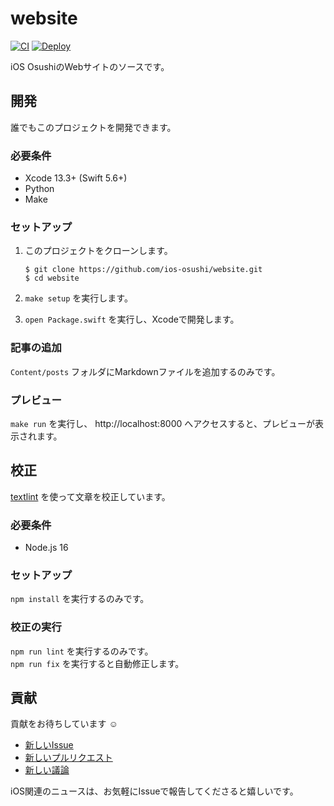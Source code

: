 # website

[![CI](https://github.com/ios-osushi/website/actions/workflows/ci.yml/badge.svg?branch=main)](https://github.com/ios-osushi/website/actions/workflows/ci.yml)
[![Deploy](https://github.com/ios-osushi/website/actions/workflows/deploy.yml/badge.svg?branch=main)](https://github.com/ios-osushi/website/actions/workflows/deploy.yml)

iOS OsushiのWebサイトのソースです。

## 開発

誰でもこのプロジェクトを開発できます。

### 必要条件

- Xcode 13.3+ (Swift 5.6+)
- Python
- Make

### セットアップ

1. このプロジェクトをクローンします。  
    ```shell
    $ git clone https://github.com/ios-osushi/website.git
    $ cd website
    ```

2. `make setup` を実行します。

3. `open Package.swift` を実行し、Xcodeで開発します。

### 記事の追加

`Content/posts` フォルダにMarkdownファイルを追加するのみです。

### プレビュー

`make run` を実行し、 http://localhost:8000 へアクセスすると、プレビューが表示されます。

## 校正

[textlint](https://github.com/textlint/textlint) を使って文章を校正しています。

### 必要条件

- Node.js 16

### セットアップ

`npm install` を実行するのみです。

### 校正の実行

`npm run lint` を実行するのみです。  
`npm run fix` を実行すると自動修正します。

## 貢献

貢献をお待ちしています :relaxed:

- [新しいIssue](https://github.com/ios-osushi/website/issues/new)
- [新しいプルリクエスト](https://github.com/ios-osushi/website/compare)
- [新しい議論](https://github.com/ios-osushi/website/discussions/new)

iOS関連のニュースは、お気軽にIssueで報告してくださると嬉しいです。
